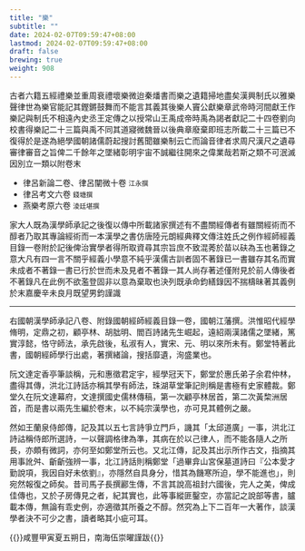 ```yaml
---
title: "樂"
subtitle: ""
date: 2024-02-07T09:59:47+08:00
lastmod: 2024-02-07T09:59:47+08:00
draft: false
brewing: true
weight: 908
---
```



古者六籍五經禮樂並重周衰禮壞樂微迨秦燔書而樂之遺籍掃地盡矣漢興制氏以雅樂聲律世為樂官能記其鏗鏘鼓舞而不能言其義其後樂人竇公獻樂章武帝時河間獻王作樂記與制氏不相遠內史丞王定傳之以授常山王禹成帝時禹為謁者獻記二十四卷劉向校書得樂記二十三篇與禹不同其道寢微魏晉以後典章廢棄即班志所載二十三篇已不復得於是遂為絕學國朝諸儒蔚起搜討舊聞雖樂制云亡而論音律者求周尺漢尺之遺尋審律審音之旨俾二千餘年之墜緒彰明宇宙不誠繼往開來之偉業哉若斯之類不可泯滅因別立一類以附卷末

- 律呂新論二卷、律呂闡微十卷 <small>江永撰</small>
- 律呂考文六卷 <small>錢塘撰</small>
- 燕樂考原六卷 <small>淩廷堪撰</small>

家大人既為漢學師承記之後復以傳中所載諸家撰述有不盡關經傳者有雖關經術而不醇者乃取其專論經術而一本漢學之書仿唐陸元朗經典釋文傳注姓氏之例作經師經義目錄一卷附於記後俾治實學者得所取資尋其宗旨庶不致混莠於苗以砆為玉也著錄之意大凡有四一言不關乎經義小學意不純乎漢儒古訓者固不著錄已一書雖存其名而實未成者不著錄一書已行於世而未及見者不著錄一其人尚存著述僅附見於前人傳後者不著錄凡在此例不欲濫登固非以意為棄取也決列既承命鈞繕錄因不揣檮昧著其義例於末嘉慶辛未良月既望男鈞謹識

---

右國朝漢學師承記八卷、附錄國朝經師經義目錄一卷，國朝江藩撰。洪惟昭代經學脩明，定鼎之初，顧亭林、胡朏明、閻百詩諸先生崛起，遠紹兩漢諸儒之墜緒，篤實淳懿，恪守師法，承先啟後，私淑有人，實宋、元、明以來所未有。鄭堂特著此書，國朝經師學行出處，著撰緒論，搜括靡遺，洵盛業也。

阮文達定香亭筆談稱，元和惠徵君定宇，經學冠天下，鄭堂於惠氏弟子余君仲林，盡得其傳，洪北江詩話亦稱其學有師法，珠湖草堂筆記則稱是書極有史家體裁。鄭堂久在阮文達幕府，文達撰國史儒林傳稿，第一次顧亭林居首，第二次黃棃洲居首，而是書以兩先生編於卷末，以不純宗漢學也，亦可見其體例之嚴。

然如王蘭泉侍郎傳，記及其以五七言詩爭立門戶，譏其「太邱道廣」一事，洪北江詩詁稱侍郎所選詩，一以聲調格律為準，其病在於以己律人，而不能各隨人之所長，亦頗有微詞，亦何至如鄭堂所云也。又北江傳，記及其出示所作古文，指摘其用事訛舛、齗齗強辨一事，北江詩話則稱鄭堂「過畢弇山宮保墓道詩曰『公本愛才勤說項，我因自好未依劉』，亦隱然自具身分，惜其為饑寒所迫，學不能進也」，則宛然報復之師矣。昔司馬子長撰酈生傳，不言其說高祖封六國後，完人之美，俾成佳傳也，又於子房傳見之者，紀其實也，此等事縱匪鑿空，亦當記之說部等書，臚載本傳，無論有乖史例，亦適徵其所養之不醇。然究為上下二百年一大著作，談漢學者決不可少之書，讀者略其小疵可耳。

{{<sign>}}咸豐甲寅夏五朔日，南海伍崇曜謹跋{{</sign>}}